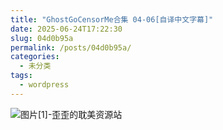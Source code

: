 ```yaml
---
title: "GhostGoCensorMe合集 04-06[自译中文字幕]"
date: 2025-06-24T17:22:30
slug: 04d0b95a
permalink: /posts/04d0b95a/
categories:
  - 未分类
tags:
  - wordpress
---
```


![图片[1]-歪歪的耽美资源站](/images/wp/04d0b95a-ba22dcad.jpg)
